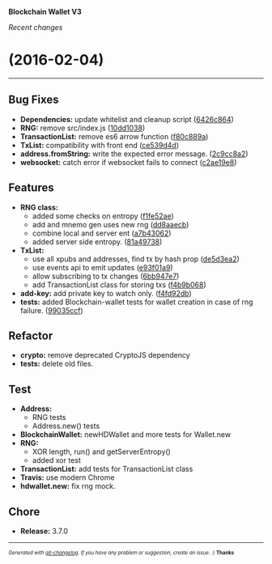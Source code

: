 __Blockchain Wallet V3__

_Recent changes_

#   (2016-02-04)



---

## Bug Fixes

- **Dependencies:** update whitelist and cleanup script
  ([6426c864](https://github.com/blockchain/My-Wallet-V3/commit/6426c86421d25335a102bba25e91234c8c604a05))
- **RNG:** remove src/index.js
  ([10dd1038](https://github.com/blockchain/My-Wallet-V3/commit/10dd1038497daa1bdb0c90342a61ff700a92cc79))
- **TransactionList:** remove es6 arrow function
  ([f80c889a](https://github.com/blockchain/My-Wallet-V3/commit/f80c889a1c2797d340dca2f965e35689523430c6))
- **TxList:** compatibility with front end
  ([ce539d4d](https://github.com/blockchain/My-Wallet-V3/commit/ce539d4d0b84dad4984a3f5ee8acb46fba8ae7c0))
- **address.fromString:** write the expected error message.
  ([2c9cc8a2](https://github.com/blockchain/My-Wallet-V3/commit/2c9cc8a2bcfb802e575edb630cc1481490705ce8))
- **websocket:** catch error if websocket fails to connect
  ([c2ae19e8](https://github.com/blockchain/My-Wallet-V3/commit/c2ae19e80c38a82e6db9b11153e338c47e519ddc))


## Features

- **RNG class:**
  - added some checks on entropy
  ([f1fe52ae](https://github.com/blockchain/My-Wallet-V3/commit/f1fe52ae2c657bb8f8805688321638baf0ef94b4))
  - add and mnemo gen uses new rng
  ([dd8aaecb](https://github.com/blockchain/My-Wallet-V3/commit/dd8aaecb09896db79ebe390557c3678eef14bb84))
  - combine local and server ent
  ([a7b43062](https://github.com/blockchain/My-Wallet-V3/commit/a7b43062d94bebb619db089c139e94412c8d44ea))
  - added server side entropy.
  ([81a49738](https://github.com/blockchain/My-Wallet-V3/commit/81a49738261db6521210fd7be768a0a687a17a3f))
- **TxList:**
  - use all xpubs and addresses, find tx by hash prop
  ([de5d3ea2](https://github.com/blockchain/My-Wallet-V3/commit/de5d3ea2bfa77152bf2672765f2508a9e3bdbf27))
  - use events api to emit updates
  ([e93f01a9](https://github.com/blockchain/My-Wallet-V3/commit/e93f01a96a7ad9d55b9a0cc0d1fa1a0179fa935c))
  - allow subscribing to tx changes
  ([6bb947e7](https://github.com/blockchain/My-Wallet-V3/commit/6bb947e73ad8f50e6a7c270314602b1ece85289c))
  - add TransactionList class for storing txs
  ([f4b9b068](https://github.com/blockchain/My-Wallet-V3/commit/f4b9b06883d2d640470ce8916c2a6c3d4c7c4596))
- **add-key:** add private key to watch only.
  ([f4fd92db](https://github.com/blockchain/My-Wallet-V3/commit/f4fd92db7826a2eb7a054ee09a21bbba4ea5bd70))
- **tests:** added Blockchain-wallet tests for wallet creation in case of rng failure.
  ([99035ccf](https://github.com/blockchain/My-Wallet-V3/commit/99035ccf2a0b2c8795a77e2cbe79e933466088d1))


## Refactor

- **crypto:** remove deprecated CryptoJS dependency
- **tests:** delete old files.


## Test

- **Address:**
  - RNG tests
  - Address.new() tests
- **BlockchainWallet:** newHDWallet and more tests for Wallet.new
- **RNG:**
  - XOR length, run() and getServerEntropy()
  - added xor test
- **TransactionList:** add tests for TransactionList class
- **Travis:** use modern Chrome
- **hdwallet.new:** fix rng mock.


## Chore

- **Release:** 3.7.0



---
<sub><sup>*Generated with [git-changelog](https://github.com/rafinskipg/git-changelog). If you have any problem or suggestion, create an issue.* :) **Thanks** </sub></sup>